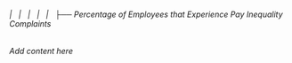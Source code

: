 ###### |   |   |   |   |   ├── Percentage of Employees that Experience Pay Inequality Complaints

*Add content here*